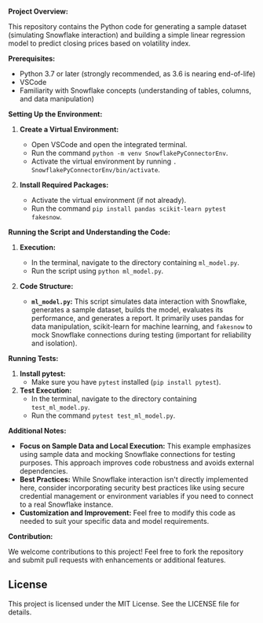 **Project Overview:**

This repository contains the Python code for generating a sample dataset (simulating Snowflake interaction) and building a simple linear regression model to predict closing prices based on volatility index.

**Prerequisites:**

- Python 3.7 or later (strongly recommended, as 3.6 is nearing end-of-life)
- VSCode
- Familiarity with Snowflake concepts (understanding of tables, columns, and data manipulation)

**Setting Up the Environment:**

1. **Create a Virtual Environment:**
    - Open VSCode and open the integrated terminal.
    - Run the command `python -m venv SnowflakePyConnectorEnv`.
    - Activate the virtual environment by running `. SnowflakePyConnectorEnv/bin/activate`.

2. **Install Required Packages:**
    - Activate the virtual environment (if not already).
    - Run the command `pip install pandas scikit-learn pytest fakesnow`.

**Running the Script and Understanding the Code:**

1. **Execution:**
    - In the terminal, navigate to the directory containing `ml_model.py`.
    - Run the script using `python ml_model.py`.

2. **Code Structure:**
    - **`ml_model.py`:** This script simulates data interaction with Snowflake, generates a sample dataset, builds the model, evaluates its performance, and generates a report. It primarily uses pandas for data manipulation, scikit-learn for machine learning, and `fakesnow` to mock Snowflake connections during testing (important for reliability and isolation).

**Running Tests:**

1. **Install pytest:**
    - Make sure you have `pytest` installed (`pip install pytest`).
2. **Test Execution:**
    - In the terminal, navigate to the directory containing `test_ml_model.py`.
    - Run the command `pytest test_ml_model.py`.

**Additional Notes:**

- **Focus on Sample Data and Local Execution:** This example emphasizes using sample data and mocking Snowflake connections for testing purposes. This approach improves code robustness and avoids external dependencies.
- **Best Practices:** While Snowflake interaction isn't directly implemented here, consider incorporating security best practices like using secure credential management or environment variables if you need to connect to a real Snowflake instance.
- **Customization and Improvement:** Feel free to modify this code as needed to suit your specific data and model requirements.

**Contribution:**

We welcome contributions to this project! Feel free to fork the repository and submit pull requests with enhancements or additional features.

## License

This project is licensed under the MIT License. See the LICENSE file for details.